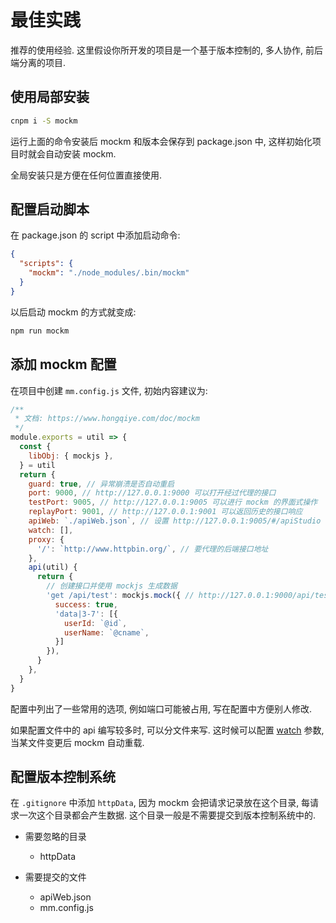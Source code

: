 # 最佳实践
推荐的使用经验. 这里假设你所开发的项目是一个基于版本控制的, 多人协作, 前后端分离的项目.

## 使用局部安装
``` sh
cnpm i -S mockm
```

运行上面的命令安装后 mockm 和版本会保存到 package.json 中, 这样初始化项目时就会自动安装 mockm.

全局安装只是方便在任何位置直接使用.

## 配置启动脚本
在 package.json 的 script 中添加启动命令:

``` json
{
  "scripts": {
    "mockm": "./node_modules/.bin/mockm"
  }
}
```

以后启动 mockm 的方式就变成:

``` sh
npm run mockm
```

## 添加 mockm 配置
在项目中创建 `mm.config.js` 文件, 初始内容建议为:

``` js
/**
 * 文档: https://www.hongqiye.com/doc/mockm
 */
module.exports = util => {
  const {
    libObj: { mockjs },
  } = util
  return {
    guard: true, // 异常崩溃是否自动重启
    port: 9000, // http://127.0.0.1:9000 可以打开经过代理的接口
    testPort: 9005, // http://127.0.0.1:9005 可以进行 mockm 的界面式操作
    replayPort: 9001, // http://127.0.0.1:9001 可以返回历史的接口响应
    apiWeb: `./apiWeb.json`, // 设置 http://127.0.0.1:9005/#/apiStudio 界面上操作的接口数据保存位置
    watch: [],
    proxy: {
      '/': `http://www.httpbin.org/`, // 要代理的后端接口地址
    },
    api(util) {
      return {
        // 创建接口并使用 mockjs 生成数据
        'get /api/test': mockjs.mock({ // http://127.0.0.1:9000/api/test 可以访问这个接口
          success: true,
          'data|3-7': [{
            userId: `@id`,
            userName: `@cname`,
          }]
        }),
      }
    },
  }
}

```

配置中列出了一些常用的选项, 例如端口可能被占用, 写在配置中方便别人修改. 

如果配置文件中的 api 编写较多时, 可以分文件来写. 这时候可以配置 [watch](../config/option.md#config-watch) 参数, 当某文件变更后 mockm 自动重载.

## 配置版本控制系统
在 `.gitignore` 中添加 `httpData`, 因为 mockm 会把请求记录放在这个目录, 每请求一次这个目录都会产生数据. 这个目录一般是不需要提交到版本控制系统中的.

- 需要忽略的目录
  - httpData

- 需要提交的文件
  - apiWeb.json
  - mm.config.js
